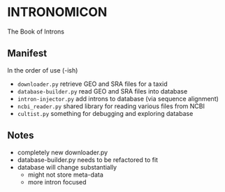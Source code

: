 INTRONOMICON
============

The Book of Introns

## Manifest ##

In the order of use (-ish)

- `downloader.py` retrieve GEO and SRA files for a taxid
- `database-builder.py` read GEO and SRA files into database
- `intron-injector.py` add introns to database (via sequence alignment)
- `ncbi_reader.py` shared library for reading various files from NCBI
- `cultist.py` something for debugging and exploring database


## Notes ##

- completely new downloader.py
- database-builder.py needs to be refactored to fit
- database will change substantially
	- might not store meta-data
	- more intron focused

